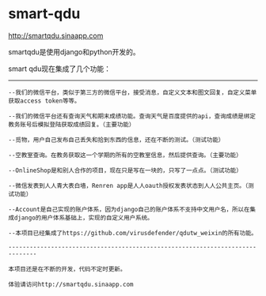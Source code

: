 smart-qdu
=========
http://smartqdu.sinaapp.com

smartqdu是使用django和python开发的。


smart qdu现在集成了几个功能：

----------------------------------------------------------------------------------

    --我们的微信平台，类似于第三方的微信平台，接受消息，自定义文本和图文回复，自定义菜单获取access token等等。
    
    --我们的微信平台还有查询天气和期末成绩功能。查询天气是百度提供的api，查询成绩是绑定教务账号后模拟登陆获取成绩回复。（主要功能）
    
    --觅物，用户自己发布自己丢失和拾到东西的信息，还在不断的测试。（测试功能）
    
    --空教室查询。在教务获取这一个学期的所有的空教室信息，然后提供查询。（主要功能）
    
    --OnlineShop是和别人合作的项目，现在只是写在一块的，只写了一点点。（测试功能）
    
    --微信发表到人人青大表白墙，Renren app是人人oauth授权发表状态到人人公共主页。（测试功能）
    
    --Account是自己实现的账户体系，因为django自己的账户体系不支持中文用户名，所以在集成django的用户体系基础上，实现的自定义用户系统。
    
    --本项目已经集成了https://github.com/virusdefender/qdutw_weixin的所有功能。
    
    ------------------------------------------------------------------------------
    
    本项目还是在不断的开发，代码不定时更新。
    
    体验请访问http://smartqdu.sinaapp.com
    
